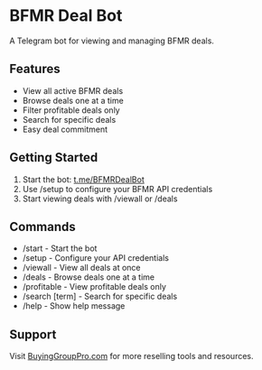 # BFMR Deal Bot

A Telegram bot for viewing and managing BFMR deals.

## Features
- View all active BFMR deals
- Browse deals one at a time
- Filter profitable deals only
- Search for specific deals
- Easy deal commitment

## Getting Started
1. Start the bot: [t.me/BFMRDealBot](https://t.me/BFMRDealBot)
2. Use /setup to configure your BFMR API credentials
3. Start viewing deals with /viewall or /deals

## Commands
- /start - Start the bot
- /setup - Configure your API credentials
- /viewall - View all deals at once
- /deals - Browse deals one at a time
- /profitable - View profitable deals only
- /search [term] - Search for specific deals
- /help - Show help message

## Support
Visit [BuyingGroupPro.com](https://buyingrouppro.com) for more reselling tools and resources.